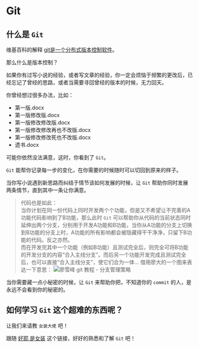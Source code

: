 # Git

## 什么是 `Git`

维基百科的解释 [git是一个分布式版本控制软件](https://zh.wikipedia.org/wiki/Git)。

那么什么是版本控制？

如果你有过写小说的经验，或者写文章的经验，你一定会烦恼于频繁的更改后，已经忘记了曾经的思路，或者当需要寻回曾经的版本的时候，无力回天。

你曾经想过很多办法，比如：

- 第一版.docx
- 第一版修改版.docx
- 第一版修改修改版.docx
- 第一版修改修改再也不改版.docx
- 第一版修改修改死也不改版.docx
- 遗书.docx

可能你依然没法满意，这时，你看到了 `Git`。

`Git` 能帮你记录每一步的变化，在你需要的时候随时可以切回到原来的样子。

当你写小说遇到新思路而纠结于情节该如何发展的时候，让 `Git` 帮助你同时发展两条情节，直到其中一条让你满意。

> 代码也是如此：  
> 当你计划在同一份代码上同时开发两个个功能，但是又不希望让不完善的A功能代码影响到了B功能，那么此时 `Git` 可以帮助你从代码的当前状态同时延伸出两个分支，分别用于开发A功能和B功能，当你从A功能的分支上切换到B功能的分支上时，A功能的所有影响都会被隐藏得干干净净，只留下B功能的代码。反之亦然。  
> 而在开发完其中一个功能（例如B功能）且测试完全后，则完全可将B功能的开发分支的内容“合入主线分支”。而后另一个功能开发完成且测试完全后，也可以直接“合入主线分支”，使它们合为一体...
> 借用廖大的一个图来表达一下意思：
> ![廖雪峰 git 教程 - 分支管理策略](https://www.liaoxuefeng.com/files/attachments/919023260793600/0)

当你需要藏一点小秘密的时候，让 `Git` 来帮助你把，不知道你的 `commit` 的人，是永远不会看到你的秘密的。

## 如何学习 `Git` 这个超难的东西呢？

让我们来请教 `女装大佬` 吧！

跟随 [好耶 是女装](https://github.com/komeiji-satori/Dress) 这个链接，好好的熟悉和了解 `Git` 吧！
